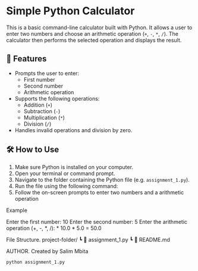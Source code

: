 # Simple Python Calculator

This is a basic command-line calculator built with Python. It allows a user to enter two numbers and choose an arithmetic operation (`+`, `-`, `*`, `/`). The calculator then performs the selected operation and displays the result.

## 🧮 Features

- Prompts the user to enter:
  - First number
  - Second number
  - Arithmetic operation
- Supports the following operations:
  - Addition (`+`)
  - Subtraction (`-`)
  - Multiplication (`*`)
  - Division (`/`)
- Handles invalid operations and division by zero.

## 🛠️ How to Use

1. Make sure Python is installed on your computer.
2. Open your terminal or command prompt.
3. Navigate to the folder containing the Python file (e.g. `assignment_1.py`).
4. Run the file using the following command:
5. Follow the on-screen prompts to enter two numbers and a arithmetic operation

Example

Enter the first number: 10
Enter the second number: 5
Enter the arithmetic operation (+, -, *, /): *
10.0 * 5.0 = 50.0

File Structure.
 project-folder/
 ┗ 📄 assignment_1.py
 ┗ 📄 README.md
 
  AUTHOR.
  Created by Salim Mbita
```bash
python assignment_1.py
